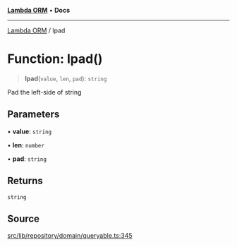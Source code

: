 [**Lambda ORM**](../README.md) • **Docs**

***

[Lambda ORM](../README.md) / lpad

# Function: lpad()

> **lpad**(`value`, `len`, `pad`): `string`

Pad the left-side of string

## Parameters

• **value**: `string`

• **len**: `number`

• **pad**: `string`

## Returns

`string`

## Source

[src/lib/repository/domain/queryable.ts:345](https://github.com/lambda-orm/lambdaorm-base/blob/2b4bbf4c1401295bf2ed95d8b326e6cfc5d3f301/src/lib/repository/domain/queryable.ts#L345)
